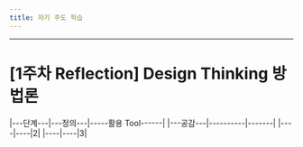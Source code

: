 ```yaml
---
title: 자기 주도 학습
---
```


---
# [1주차 Reflection] Design Thinking 방법론



|---단계---|---정의---|-----활용 Tool------|
|---공감---|----------|-------|
|----|----|2|
|----|----|3|
